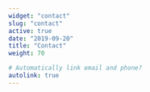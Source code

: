 ```yaml
---
widget: "contact"
slug: "contact"
active: true
date: "2019-09-20"
title: "Contact"
weight: 70

# Automatically link email and phone?
autolink: true 
---
```

